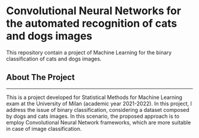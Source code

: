 # Convolutional Neural Networks for the automated recognition of cats and dogs images
This repository contain a project of Machine Learning for the binary classification of cats and dogs images.

## About The Project
------------------------------------
This is a project developed for Statistical Methods for Machine Learning exam at the University of Milan (academic year 2021-2022). In this project, I address the issue of binary classification, considering a dataset composed by dogs and cats images. In this scenario, the proposed approach is to employ Convolutional Neural Network frameworks, which are more suitable in case of image classification.
